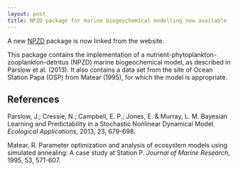 ```yaml
---
layout: post
title: NPZD package for marine biogeochemical modelling now available
---
```


A new [NPZD](/packages/NPZD.html) package is now linked from the website.

This package contains the implementation of a
nutrient-phytoplankton-zooplankton-detritus (NPZD) marine biogeochemical
model, as described in Parslow et al. (2013). It also contains a data set from
the site of Ocean Station Papa (OSP) from Matear (1995), for which the model
is appropriate.


References
----------

Parslow, J.; Cressie, N.; Campbell, E. P.; Jones, E. & Murray, L. M. Bayesian
Learning and Predictability in a Stochastic Nonlinear Dynamical
Model. *Ecological Applications*, 2013, 23, 679-698.

Matear, R. Parameter optimization and analysis of ecosystem models using
simulated annealing: A case study at Station P. *Journal of Marine Research*,
1995, 53, 571-607.
